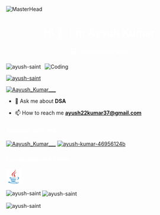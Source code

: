 ![MasterHead](https://wallpaperbat.com/img/709115-programmers-wallpaper-by-pcbots-computer-wallpaper-desktop-wallpaper-computer-quote-desktop-wallpaper.jpg)

<h1 align="center" style="color: white;">Hi 👋, I'm Aysuh Kumar</h1>
<h3 align="center" style="color: white;">💻 clean codes only</h3>
<img align="right" alt="Coding" width="400" src="https://pbs.twimg.com/media/CRvV4UiUwAEHF2W?format=png&name=900x900" />

<p align="left"> <img src="https://komarev.com/ghpvc/?username=ayush-saint&label=Profile%20views&color=0e75b6&style=flat" alt="ayush-saint" /> </p>

<p align="left"> <a href="https://github.com/ryo-ma/github-profile-trophy"><img src="https://github-profile-trophy.vercel.app/?username=ayush-saint" alt="ayush-saint" /></a> </p>

<p align="left"> <a href="https://x.com/Aayush_Kumar___" target="blank"><img src="https://img.shields.io/twitter/follow/Aayush_Kumar___?logo=twitter&style=for-the-badge" alt="Aayush_Kumar___" /></a> </p>

- 💬 Ask me about **DSA**

- 📫 How to reach me **ayush22kumar37@gmail.com**

<h3 align="left" style="color: white;">Connect with me:</h3>
<p align="left">
<a href="https://x.com/Aayush_Kumar___" target="blank"><img align="center" src="https://raw.githubusercontent.com/rahuldkjain/github-profile-readme-generator/master/src/images/icons/Social/twitter.svg" alt="Aayush_Kumar___" height="30" width="40" /></a>
<a href="https://linkedin.com/in/ayush-kumar-46956124b" target="blank"><img align="center" src="https://raw.githubusercontent.com/rahuldkjain/github-profile-readme-generator/master/src/images/icons/Social/linked-in-alt.svg" alt="ayush-kumar-46956124b" height="30" width="40" /></a>
</p>

<h3 align="left" style="color: white;">Languages and Tools:</h3>
<p align="left"> <a href="https://www.java.com" target="_blank" rel="noreferrer"> <img src="https://raw.githubusercontent.com/devicons/devicon/master/icons/java/java-original.svg" alt="java" width="40" height="40"/> </a> </p>

<p><img align="left" src="https://github-readme-stats.vercel.app/api/top-langs?username=ayush-saint&show_icons=true&locale=en&layout=compact" alt="ayush-saint" /></p>

<p>&nbsp;<img align="center" src="https://github-readme-stats.vercel.app/api?username=ayush-saint&show_icons=true&locale=en" alt="ayush-saint" /></p>

<p><img align="center" src="https://github-readme-streak-stats.herokuapp.com/?user=ayush-saint&" alt="ayush-saint" /></p>

